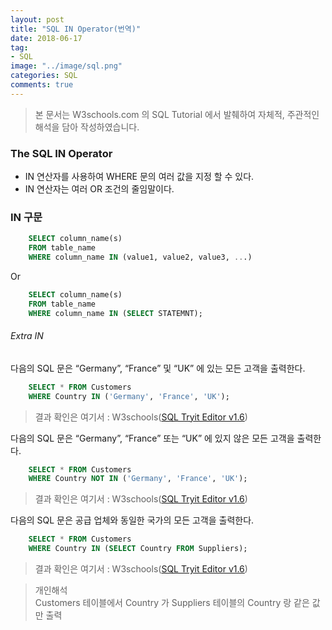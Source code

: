 ```yaml
---
layout: post
title: "SQL IN Operator(번역)"
date: 2018-06-17
tag:
- SQL
image: "../image/sql.png"
categories: SQL
comments: true
---
```


> 본 문서는 W3schools.com 의 SQL Tutorial 에서 발췌하여 자체적, 주관적인 해석을 담아 작성하였습니다.  

### The SQL IN Operator
- IN 연산자를 사용하여 WHERE 문의 여러 값을 지정 할 수 있다.
- IN 연산자는 여러 OR 조건의 줄임말이다.

### IN 구문
```sql
	SELECT column_name(s)
	FROM table_name
	WHERE column_name IN (value1, value2, value3, ...)
```
Or
```sql
	SELECT column_name(s)
	FROM table_name
	WHERE column_name IN (SELECT STATEMNT);
```

###### Extra IN
다음의 SQL 문은 “Germany”, “France” 및 “UK” 에 있는 모든 고객을 출력한다.
```sql
	SELECT * FROM Customers
	WHERE Country IN ('Germany', 'France', 'UK');
```
> 결과 확인은 여기서 : W3schools([SQL Tryit Editor v1.6](https://www.w3schools.com/sql/trysql.asp?filename=trysql_select_in))  

다음의 SQL 문은 “Germany”, “France” 또는 “UK” 에 있지 않은 모든 고객을 출력한다.
```sql
	SELECT * FROM Customers
	WHERE Country NOT IN ('Germany', 'France', 'UK');
```
> 결과 확인은 여기서 : W3schools([SQL Tryit Editor v1.6](https://www.w3schools.com/sql/trysql.asp?filename=trysql_select_in_not))  

다음의 SQL 문은 공급 업체와 동일한 국가의 모든 고객을 출력한다.
```sql
	SELECT * FROM Customers
	WHERE Country IN (SELECT Country FROM Suppliers);
```
> 결과 확인은 여기서 : W3schools([SQL Tryit Editor v1.6](https://www.w3schools.com/sql/trysql.asp?filename=trysql_select_in2))  

> 개인해석  
> Customers 테이블에서 Country 가 Suppliers 테이블의 Country 랑 같은 값만 출력  
